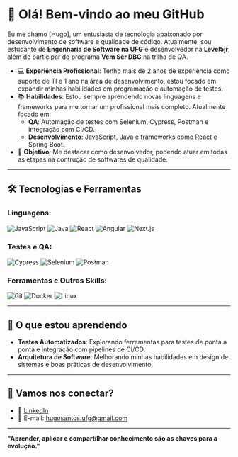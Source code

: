 # 👋 Olá! Bem-vindo ao meu GitHub

Eu me chamo [Hugo], um entusiasta de tecnologia apaixonado por desenvolvimento de software e qualidade de código. Atualmente, sou estudante de **Engenharia de Software na UFG** e desenvolvedor na **Level5jr**, além de participar do programa **Vem Ser DBC** na trilha de QA.
- 💻 **Experiência Profissional**: Tenho mais de 2 anos de experiência como suporte de TI e 1 ano na área de desenvolvimento, estou focado em expandir minhas habilidades em programação e automação de testes.
- 📚 **Habilidades**: Estou sempre aprendendo novas linguagens e frameworks para me tornar um profissional mais completo. Atualmente focado em:
  - **QA**: Automação de testes com Selenium, Cypress, Postman e integração com CI/CD.
  - **Desenvolvimento**: JavaScript, Java e frameworks como React e Spring Boot.
- 🎯 **Objetivo**: Me destacar como desenvolvedor, podendo atuar em todas as etapas na contrução de softwares de qualidade.

---

## 🛠️ Tecnologias e Ferramentas

### Linguagens:
![JavaScript](https://img.shields.io/badge/-JavaScript-F7DF1E?logo=javascript&logoColor=black)
![Java](https://img.shields.io/badge/-Java-007396?logo=java&logoColor=white)
![React](https://img.shields.io/badge/-React-61DAFB?logo=react&logoColor=black)
![Angular](https://img.shields.io/badge/-Angular-DD0031?logo=angular&logoColor=white)
![Next.js](https://img.shields.io/badge/-Next.js-000000?logo=next.js&logoColor=white)

### Testes e QA:
![Cypress](https://img.shields.io/badge/-Cypress-17202C?logo=cypress&logoColor=white)
![Selenium](https://img.shields.io/badge/-Selenium-43B02A?logo=selenium&logoColor=white)
![Postman](https://img.shields.io/badge/-Postman-FF6C37?logo=postman&logoColor=white)

### Ferramentas e Outras Skills:
![Git](https://img.shields.io/badge/-Git-F05032?logo=git&logoColor=white)
![Docker](https://img.shields.io/badge/-Docker-2496ED?logo=docker&logoColor=white)
![Linux](https://img.shields.io/badge/-Linux-FCC624?logo=linux&logoColor=black)

---

## 🌱 O que estou aprendendo

- **Testes Automatizados**: Explorando ferramentas para testes de ponta a ponta e integração com pipelines de CI/CD.
- **Arquitetura de Software**: Melhorando minhas habilidades em design de sistemas e boas práticas de desenvolvimento.

---

## 🤝 Vamos nos conectar?

- 💼 [LinkedIn](https://www.linkedin.com/in/hugosnts/)
- 📧 E-mail: hugosantos.ufg@gmail.com

---

**"Aprender, aplicar e compartilhar conhecimento são as chaves para a evolução."**
